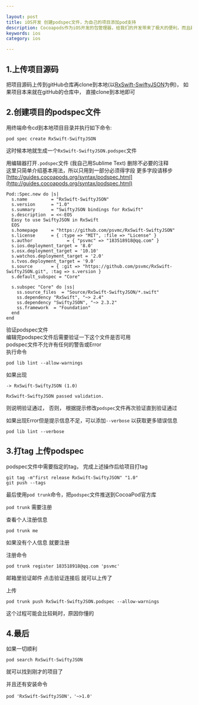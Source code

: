 ```yaml
---

layout: post
title: iOS开发 创建podspec文件，为自己的项目添加pod支持
description: Cocoapods作为iOS开发的包管理器，给我们的开发带来了极大的便利，而且越来越多的第三方类库支持Pod，可以通过Pod傻瓜式的集成到自己的工程中，那么问题来了，我自己也有一系列的小工具类，怎么让它也支持pod集成进而让其他朋友方便的使用呢。
keywords: ios
category: ios

---
```


## 1.上传项目源码

把项目源码上传到gitHub仓库再clone到本地(以[RxSwift-SwiftyJSON](https://github.com/psvmc/RxSwift-SwiftyJSON)为例)， 如果项目本来就在gitHub的仓库中， 直接clone到本地即可

## 2.创建项目的podspec文件

用终端命令cd到本地项目目录并执行如下命令:

```
pod spec create RxSwift-SwiftyJSON
```

这时候本地就生成一个`RxSwift-SwiftyJSON.podspec`文件

用编辑器打开`.podspec`文件 (我自己用Sublime Text)
删除不必要的注释  
这里只简单介绍基本用法，所以只用到一部分必须得字段 更多字段请移步[http://guides.cocoapods.org/syntax/podspec.html](http://guides.cocoapods.org/syntax/podspec.html)


```
Pod::Spec.new do |s|
  s.name         = "RxSwift-SwiftyJSON"
  s.version      = "1.0"
  s.summary      = "SwiftyJSON bindings for RxSwift"
  s.description  = <<-EOS
  Easy to use SwiftyJSON in RxSwift
  EOS
  s.homepage     = "https://github.com/psvmc/RxSwift-SwiftyJSON"
  s.license      = { :type => "MIT", :file => "License" }
  s.author             = { "psvmc" => "183518918@qq.com" }
  s.ios.deployment_target = '8.0'
  s.osx.deployment_target = '10.10'
  s.watchos.deployment_target = '2.0'
  s.tvos.deployment_target = '9.0'
  s.source       = { :git => "https://github.com/psvmc/RxSwift-SwiftyJSON.git", :tag => s.version }
  s.default_subspec = "Core"

  s.subspec "Core" do |ss|
    ss.source_files  = "Source/RxSwift-SwiftyJSON/*.swift"
    ss.dependency "RxSwift", "~> 2.4"
    ss.dependency "SwiftyJSON", "~> 2.3.2"
    ss.framework  = "Foundation"
  end
end
```


验证podspec文件  
编辑完podspec文件后需要验证一下这个文件是否可用  
podspec文件不允许有任何的警告或Error  
执行命令

```
pod lib lint --allow-warnings
```

如果出现

```
-> RxSwift-SwiftyJSON (1.0)

RxSwift-SwiftyJSON passed validation.
```

则说明验证通过， 否则， 根据提示修改`podspec`文件再次验证直到验证通过

如果出现Error但是提示信息不足，可以添加`--verbose` 以获取更多错误信息

```
pod lib lint --verbose
```

## 3.打tag 上传podspec

podspec文件中需要指定的tag， 完成上述操作后给项目打tag

```
git tag -m"first release RxSwift-SwiftyJSON" "1.0"
git push --tags
```

最后使用`pod trunk`命令，把`podspec`文件推送到CocoaPod官方库

`pod trunk` 需要注册

查看个人注册信息

```
pod trunk me
```

如果没有个人信息 就要注册

注册命令

```
pod trunk register 183518918@qq.com 'psvmc'
```

邮箱里验证邮件  点击验证连接后 就可以上传了

上传

```
pod trunk push RxSwift-SwiftyJSON.podspec --allow-warnings
```

这个过程可能会比较耗时，原因你懂的

## 4.最后

如果一切顺利

```
pod search RxSwift-SwiftyJSON
```

就可以找到刚才的项目了    

并且还有安装命令

```
pod 'RxSwift-SwiftyJSON'，'~>1.0'
```

